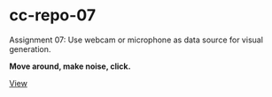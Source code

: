# cc-repo-07
Assignment 07: Use webcam or microphone as data source for visual generation.

**Move around, make noise, click.**

[View](https://luferrari.github.io/cc-repo-07/)
